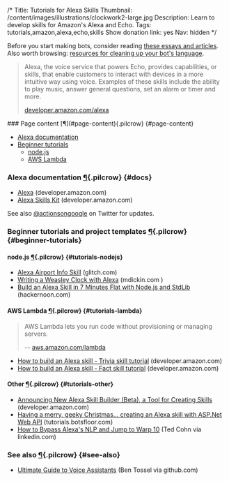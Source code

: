 /*
Title: Tutorials for Alexa Skills
Thumbnail: /content/images/illustrations/clockwork2-large.jpg
Description: Learn to develop skills for Amazon's Alexa and Echo.
Tags: tutorials,amazon,alexa,echo,skills
Show donation link: yes
Nav: hidden
*/

<div class="note">
  <p>
    Before you start making bots, consider reading <a href="/articles/bot-ethics">these essays and articles</a>. Also worth browsing: <a href="/resources/libraries-frameworks/#language">resources for cleaning up your bot's language</a>.
  </p>
</div>


> Alexa, the voice service that powers Echo, provides capabilities, or skills, that enable customers to interact with devices in a more intuitive way using voice. Examples of these skills include the ability to play music, answer general questions, set an alarm or timer and more.
>
> [developer.amazon.com/alexa](https://developer.amazon.com/alexa)


<div class="row">
  <div class="col-sm-12 col-md-6 no-pad" markdown=1>
### Page content [¶](#page-content){.pilcrow} {#page-content}

- [Alexa documentation](#docs)
- [Beginner tutorials](#beginner-tutorials)
  - [node.js](#tutorials-nodejs)
  - [AWS Lambda](#tutorials-lambda)
  </div>
  <div class="col-sm-12 col-md-6">
<!--
    <p>
      <a href="/bot-workshops/botmaking-from-the-ground-up">
        <img class="screenshot" src="/content/bot-workshops/images/bots-are-cool.png">
      </a>
    </p>
-->
  </div>
</div>


### Alexa documentation [¶](#docs){.pilcrow} {#docs}

- [Alexa](https://developer.amazon.com/alexa) (developer.amazon.com)
- [Alexa Skills Kit](https://developer.amazon.com/alexa-skills-kit) (developer.amazon.com)


See also [@actionsongoogle](https://twitter.com/actionsongoogle) on Twitter for updates.


### Beginner tutorials and project templates [¶](#beginner-tutorials){.pilcrow} {#beginner-tutorials}

#### node.js [¶](#tutorials-nodejs){.pilcrow} {#tutorials-nodejs}

- [Alexa Airport Info Skill](https://glitch.com/edit/#!/alexa-skill) (glitch.com)
- [Writing a Weasley Clock with Alexa](http://mdickin.com/2017/04/30/writing-weasley-clock-with-alexa/) (mdickin.com )
- [Build an Alexa Skill in 7 Minutes Flat with Node.js and StdLib](https://hackernoon.com/build-an-alexa-skill-in-7-minutes-flat-with-node-js-and-stdlib-70611f58c37f) (hackernoon.com)

#### AWS Lambda [¶](#tutorials-lambda){.pilcrow} {#tutorials-lambda}

> AWS Lambda lets you run code without provisioning or managing servers.
>
> -- [aws.amazon.com/lambda](https://aws.amazon.com/lambda/)

- [How to build an Alexa skill - Trivia skill tutorial](https://developer.amazon.com/public/solutions/alexa/alexa-skills-kit/content/trivia-skill-1) (developer.amazon.com)
- [How to build an Alexa skill - Fact skill tutorial](https://developer.amazon.com/public/solutions/alexa/alexa-skills-kit/content/fact-skill-1) (developer.amazon.com)

#### Other [¶](#tutorials-other){.pilcrow} {#tutorials-other}

- [Announcing New Alexa Skill Builder (Beta), a Tool for Creating Skills](https://developer.amazon.com/blogs/alexa/post/02d828b6-3144-46ea-9b4c-5ed2cbfadb9c/announcing-new-alexa-skill-builder-beta-a-tool-for-creating-skills) (developer.amazon.com)
- [Having a merry, geeky Christmas… creating an Alexa skill with ASP.Net Web API](https://tutorials.botsfloor.com/having-a-merry-geeky-christmas-creating-an-alexa-skill-with-asp-net-web-api-d4a2cd6d016d) (tutorials.botsfloor.com)
- [How to Bypass Alexa's NLP and Jump to Warp 10](https://www.linkedin.com/pulse/how-bypass-alexas-nlp-jump-warp-10-ted-cohn) (Ted Cohn via linkedin.com)

### See also [¶](#see-also){.pilcrow} {#see-also}

- [Ultimate Guide to Voice Assistants](https://github.com/bentossell/ultimate-guide-to-voice-assistants) (Ben Tossel via github.com)
